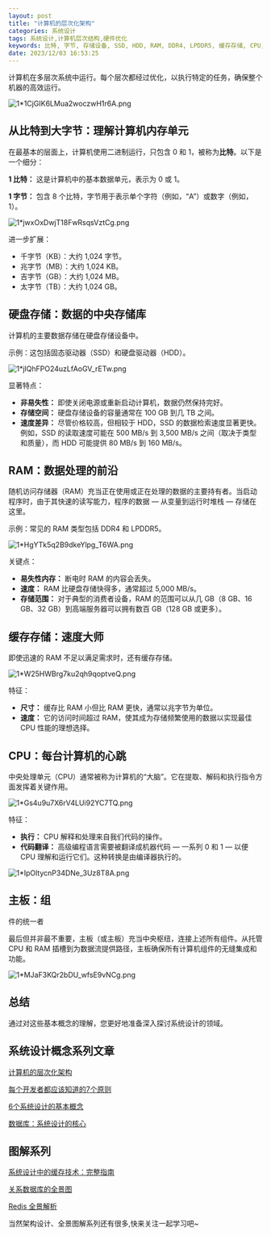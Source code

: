 ```yaml
---
layout: post
title: "计算机的层次化架构"
categories: 系统设计
tags: 系统设计,计算机层次结构,硬件优化
keywords: 比特, 字节, 存储设备, SSD, HDD, RAM, DDR4, LPDDR5, 缓存存储, CPU, 主板,SSD vs. HDD, RAM速度, RAM容量, CPU执行, 主板功能,存储设备速度, RAM性能, 缓存存储对CPU的影响, 主板连接,计算机层次结构, 硬件优化, 数据处理, 系统集成
date: 2023/12/03 16:53:25
---
```


计算机在多层次系统中运行。每个层次都经过优化，以执行特定的任务，确保整个机器的高效运行。

![1*1CjGIK6LMua2woczwH1r6A.png](/uploads/1*1CjGIK6LMua2woczwH1r6A.png)

## 从比特到大字节：理解计算机内存单元

在最基本的层面上，计算机使用二进制运行，只包含 0 和 1，被称为**比特**。以下是一个细分：

**1 比特：** 这是计算机中的基本数据单元，表示为 0 或 1。

**1 字节：** 包含 8 个比特，字节用于表示单个字符（例如，“A”）或数字（例如，1）。

<!--more-->

![1*jwxOxDwjT18FwRsqsVztCg.png](/uploads/1*jwxOxDwjT18FwRsqsVztCg.png)

进一步扩展：

- 千字节（KB）：大约 1,024 字节。
- 兆字节（MB）：大约 1,024 KB。
- 吉字节（GB）：大约 1,024 MB。
- 太字节（TB）：大约 1,024 GB。

## 硬盘存储：数据的中央存储库

计算机的主要数据存储在硬盘存储设备中。

示例：这包括固态驱动器（SSD）和硬盘驱动器（HDD）。

![1*jlQhFPO24uzLfAoGV_rETw.png](/uploads/1*jlQhFPO24uzLfAoGV_rETw.png)

显著特点：

- **非易失性：** 即使关闭电源或重新启动计算机，数据仍然保持完好。
- **存储空间：** 硬盘存储设备的容量通常在 100 GB 到几 TB 之间。
- **速度差异：** 尽管价格较高，但相较于 HDD，SSD 的数据检索速度显著更快。例如，SSD 的读取速度可能在 500 MB/s 到 3,500 MB/s 之间（取决于类型和质量），而 HDD 可能提供 80 MB/s 到 160 MB/s。

## RAM：数据处理的前沿

随机访问存储器（RAM）充当正在使用或正在处理的数据的主要持有者。当启动程序时，由于其快速的读写能力，程序的数据 — 从变量到运行时堆栈 — 存储在这里。

示例：常见的 RAM 类型包括 DDR4 和 LPDDR5。

![1*HgYTk5q2B9dkeYlpg_T6WA.png](/uploads/1*HgYTk5q2B9dkeYlpg_T6WA.png)

关键点：

- **易失性内存：** 断电时 RAM 的内容会丢失。
- **速度：** RAM 比硬盘存储快得多，通常超过 5,000 MB/s。
- **存储范围：** 对于典型的消费者设备，RAM 的范围可以从几 GB（8 GB、16 GB、32 GB）到高端服务器可以拥有数百 GB（128 GB 或更多）。

## 缓存存储：速度大师

即使迅速的 RAM 不足以满足需求时，还有缓存存储。

![1*W25HWBrg7ku2qh9qoptveQ.png](/uploads/1*W25HWBrg7ku2qh9qoptveQ.png)

特征：

- **尺寸：** 缓存比 RAM 小但比 RAM 更快，通常以兆字节为单位。
- **速度：** 它的访问时间超过 RAM，使其成为存储频繁使用的数据以实现最佳 CPU 性能的理想选择。

## CPU：每台计算机的心跳

中央处理单元（CPU）通常被称为计算机的“大脑”。它在提取、解码和执行指令方面发挥着关键作用。

![1*Gs4u9u7X6rV4LUi92YC7TQ.png](/uploads/1*Gs4u9u7X6rV4LUi92YC7TQ.png)

特征：

- **执行：** CPU 解释和处理来自我们代码的操作。
- **代码翻译：** 高级编程语言需要被翻译成机器代码 — 一系列 0 和 1 — 以便 CPU 理解和运行它们。这种转换是由编译器执行的。

![1*IpOltycnP34DNe_3Uz8T8A.png](/uploads/1*IpOltycnP34DNe_3Uz8T8A.png)

## 主板：组

件的统一者

最后但并非最不重要，主板（或主板）充当中央枢纽，连接上述所有组件。从托管 CPU 和 RAM 插槽到为数据流提供路径，主板确保所有计算机组件的无缝集成和功能。

![1*MJaF3KQr2bDU_wfsE9vNCg.png](/uploads/1*MJaF3KQr2bDU_wfsE9vNCg.png)

## 总结

通过对这些基本概念的理解，您更好地准备深入探讨系统设计的领域。

## 系统设计概念系列文章

[计算机的层次化架构](http://mp.weixin.qq.com/s?__biz=MzU0NDMzMjY5Ng==&mid=2247488478&idx=1&sn=351b322c2089d8fd7124cf801e0a0524&chksm=fb7c9d29cc0b143facd8d62fb15812d6d28e22749e1183c48d6946dbd13d2e206cd9826bfb20&scene=21#wechat_redirect)

[每个开发者都应该知道的7个原则](http://mp.weixin.qq.com/s?__biz=MzU0NDMzMjY5Ng==&mid=2247488411&idx=1&sn=2520f364a171f0d747a855600c99cc4b&chksm=fb7c9d6ccc0b147a44627a8eef07b5772acbda406ce566afe306ed2b3c98f665e05c12b6ad36&scene=21#wechat_redirect)

[6个系统设计的基本概念](http://mp.weixin.qq.com/s?__biz=MzU0NDMzMjY5Ng==&mid=2247488409&idx=1&sn=a02b97d71d301be4200ab25e4ffad0bc&chksm=fb7c9d6ecc0b1478f85986554735e307e2c92d45236f241dec44a529e9c799c521d5448f9f9a&scene=21#wechat_redirect)

[数据库：系统设计的核心](http://mp.weixin.qq.com/s?__biz=MzU0NDMzMjY5Ng==&mid=2247488407&idx=1&sn=6072efba48ed2f9f1968594a1055a3f6&chksm=fb7c9d60cc0b14766e394d5c04f33d5b1c63987d6cf5b66732887e9ffedbbfc576e5a6617891&scene=21#wechat_redirect)


## 图解系列

[系统设计中的缓存技术：完整指南](http://mp.weixin.qq.com/s?__biz=MzU0NDMzMjY5Ng==&mid=2247488260&idx=1&sn=89701a38ab8af1c670b432b5e7bedf2d&chksm=fb7c9df3cc0b14e52a043999e59b5c1251c3183a61b8c9d35777f237d1478c07b7d01352346e&scene=21#wechat_redirect)

[关系数据库的全景图](http://mp.weixin.qq.com/s?__biz=MzU0NDMzMjY5Ng==&mid=2247488165&idx=1&sn=2c4aaad53e6ca87f61e23dfba2fd8f9e&chksm=fb7c9c52cc0b1544266bb7e008f55bfbaa9b2acdb512eb07beece554e9f766e80f12699208b7&scene=21#wechat_redirect)

[Redis 全景解析](http://mp.weixin.qq.com/s?__biz=MzU0NDMzMjY5Ng==&mid=2247487961&idx=1&sn=f1437b130e1828f4c1c0c45806e4922f&chksm=fb7c9f2ecc0b1638cf34322599d4bd42c002bf2e37c642d9dbc596366f91f237f410b4e90fc5&scene=21#wechat_redirect)

当然架构设计、全景图解系列还有很多,快来关注一起学习吧~

